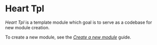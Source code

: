 # Heart Tpl

_Heart Tpl_ is a template module which goal is to serve as a codebase for new module creation.

To create a new module, see the _[Create a new module](../../docs/CREATE_NEW_MODULE.md)_ guide.
